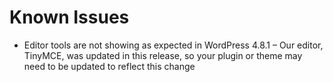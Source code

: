 # Known Issues

- Editor tools are not showing as expected in WordPress 4.8.1 – Our editor, TinyMCE, was updated in this release, so your plugin or theme may need to be updated to reflect this change